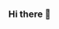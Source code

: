 ### Hi there 👋

<!--
**Gomjong/Gomjong** is a ✨ _special_ ✨ repository because its `README.md` (this file) appears on your GitHub profile.
![Hits](https://hits.seeyoufarm.com/api/count/incr/badge.svg?url=https%3A%2F%2Fgithub.com%2FGomjong&count_bg=%23C741AE&title_bg=%23F3BABA&icon=&icon_color=%23E7E7E7&title=hits&edge_flat=false)](https://hits.seeyoufarm.com)
Here are some ideas to get you started:

- 🔭 I’m currently working on ...
- 🌱 I’m currently learning ...
- 👯 I’m looking to collaborate on ...
- 🤔 I’m looking for help with ...
- 💬 Ask me about ...
- 📫 How to reach me: ...
- 😄 Pronouns: ...
- ⚡ Fun fact: ...
-->
